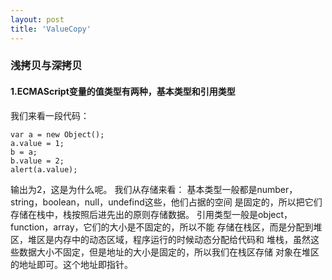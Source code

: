 ```yaml
---
layout: post
title: 'ValueCopy'
---
```

###  浅拷贝与深拷贝
#### 1.ECMAScript变量的值类型有两种，基本类型和引用类型
我们来看一段代码：
```
var a = new Object();
a.value = 1;
b = a;
b.value = 2;
alert(a.value);
```
输出为2，这是为什么呢。
我们从存储来看：
基本类型一般都是number，string，boolean，null，undefind这些，他们占据的空间
是固定的，所以把它们存储在栈中，栈按照后进先出的原则存储数据。
引用类型一般是object，function，array，它们的大小是不固定的，所以不能
存储在栈区，而是分配到堆区，堆区是内存中的动态区域，程序运行的时候动态分配给代码和
堆栈，虽然这些数据大小不固定，但是地址的大小是固定的，所以我们在栈区存储
对象在堆区的地址即可。这个地址即指针。
